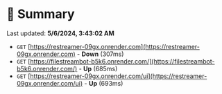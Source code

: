 # 📖 Summary
Last updated: **5/6/2024, 3:43:02 AM**

- `GET` [https://restreamer-09gx.onrender.com](https://restreamer-09gx.onrender.com) - **Down** (307ms)
- `GET` [https://filestreambot-b5k6.onrender.com/](https://filestreambot-b5k6.onrender.com/) - **Up** (685ms)
- `GET` [https://restreamer-09gx.onrender.com/ui](https://restreamer-09gx.onrender.com/ui) - **Up** (693ms)
